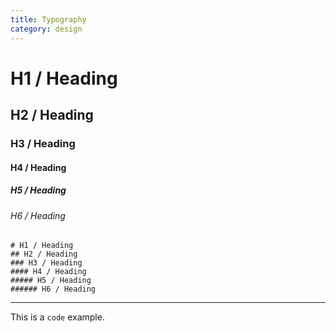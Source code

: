 ```yaml
---
title: Typography
category: design
---
```




# H1 / Heading
## H2 / Heading
### H3 / Heading
#### H4 / Heading
##### H5 / Heading
###### H6 / Heading


```
# H1 / Heading
## H2 / Heading
### H3 / Heading
#### H4 / Heading
##### H5 / Heading
###### H6 / Heading
```

---

This is a `code` example.
